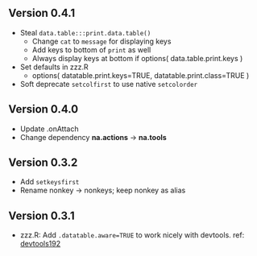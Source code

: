 ## Version 0.4.1

 - Steal `data.table:::print.data.table()` 
   - Change `cat` to `message` for displaying keys
   - Add keys to bottom of `print` as well
   - Always display keys at bottom if options( data.table.print.keys )
 - Set defaults in zzz.R
   - options( datatable.print.keys=TRUE, datatable.print.class=TRUE )
 - Soft deprecate `setcolfirst` to use native `setcolorder` 
 
## Version 0.4.0 

 - Update .onAttach
 - Change dependency **na.actions** -> **na.tools**

## Version 0.3.2 

 - Add `setkeysfirst`
 - Rename nonkey -> nonkeys; keep nonkey as alias

## Version 0.3.1

- zzz.R: Add `.datatable.aware=TRUE` to work nicely with devtools.
  ref: [devtools192](https://github.com/hadley/devtools/issues/192)
